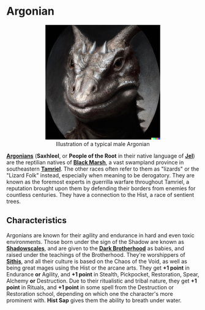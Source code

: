 # Argonian

<div class="amrnth-img-box">
	<figure>
		<center><img src="/uploads/images/races/argonian.png" height="300" alt="Argonian">
		<figcaption class="amrnth-img-cap">Illustration of a typical male Argonian</figcaption></center>
	</figure>
</div>

**[Argonians](https://uesp.net/wiki/Lore:Argonian)** (**Saxhleel**, or **People of the Root** in their native language of **[Jel](https://en.uesp.net/wiki/Lore:Jel)**) are the reptilian natives of **[Black Marsh](https://uesp.net/wiki/Lore:Black_Marsh)**, a vast swampland province in southeastern **[Tamriel](https://uesp.net/wiki/Lore:Tamriel)**. The other races often refer to them as "lizards" or the "Lizard Folk" instead, especially when meaning to be derogatory. They are known as the foremost experts in guerrilla warfare throughout Tamriel, a reputation brought upon them by defending their borders from enemies for countless centuries. They have a connection to the Hist, a race of sentient trees.

## Characteristics
Argonians are known for their agility and endurance in hard and even toxic environments. Those born under the sign of the Shadow are known as **[Shadowscales](https://en.uesp.net/wiki/Lore:Shadowscales)**, and are given to the **[Dark Brotherhood](https://en.uesp.net/wiki/Lore:Dark_Brotherhood)** as babies, and raised under the teachings of the Brotherhood. They're worshippers of **[Sithis](https://en.uesp.net/wiki/Lore:Sithis)**, and all their culture is based on the Chaos of the Void, as well as being great mages using the Hist or the arcane arts. They get **+1 point** in Endurance **or** Agility, and **+1 point** in Stealth, Pickpocket, Restoration, Spear, Alchemy **or** Destruction. Due to their ritualistic and tribal nature, they get **+1 point** in Rituals, and **+1 point** in some spell from the Destruction or Restoration school, depending on which one the character's more prominent with. **Hist Sap** gives them the ability to breath under water.